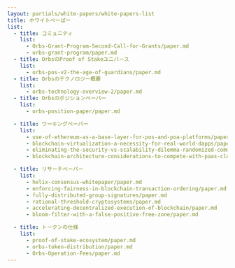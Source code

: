 ```yaml
---
layout: partials/white-papers/white-papers-list
title: ホワイトぺーぱー
list:
  - title: コミュニティ
    list:
      - Orbs-Grant-Program-Second-Call-for-Grants/paper.md
      - orbs-grant-program/paper.md
  - title: OrbsのProof of Stakeユニバース
    list:
      - orbs-pos-v2-the-age-of-guardians/paper.md
  - title: Orbsのテクノロジー概要
    list:
      - orbs-technology-overview-2/paper.md
  - title: Orbsのポジションペーパー
    list:
      - orbs-position-paper/paper.md

  - title: ワーキングペーパー
    list:
      - use-of-ethereum-as-a-base-layer-for-pos-and-poa-platforms/paper.md
      - blockchain-virtualization-a-necessity-for-real-world-dapps/paper.md
      - eliminating-the-security-vs-scalability-dilemma-randomized-committee-consensus-protocols/paper.md
      - blockchain-architecture-considerations-to-compete-with-paas-cloud-services/paper.md

  - title: リサーチペーパー
    list:
      - helix-consensus-whitepaper/paper.md
      - enforcing-fairness-in-blockchain-transaction-ordering/paper.md
      - fully-distributed-group-signatures/paper.md
      - rational-threshold-cryptosystems/paper.md
      - accelerating-decentralized-execution-of-blockchain/paper.md
      - bloom-filter-with-a-false-positive-free-zone/paper.md

  - title: トークンの仕様
    list:
      - proof-of-stake-ecosystem/paper.md
      - orbs-token-distribution/paper.md
      - Orbs-Operation-Fees/paper.md
---
```

